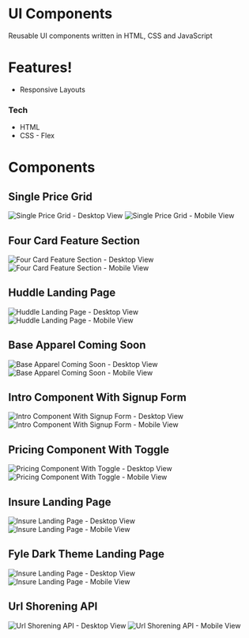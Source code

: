# UI Components

Reusable UI components written in HTML, CSS and JavaScript

# Features!
  - Responsive Layouts

### Tech

* HTML
* CSS - Flex

# Components

##  Single Price Grid
![Single Price Grid - Desktop View](https://github.com/sranmanpreet/ui-components/blob/master/components/single-price-grid/designs/Desktop_preview.JPG)
![Single Price Grid - Mobile View](https://github.com/sranmanpreet/ui-components/blob/master/components/single-price-grid/designs/Mobile_preview.JPG)

## Four Card Feature Section
![Four Card Feature Section - Desktop View](https://github.com/sranmanpreet/ui-components/blob/master/components/four-card-feature-section/design/Desktop_preview.JPG)
![Four Card Feature Section - Mobile View](https://github.com/sranmanpreet/ui-components/blob/master/components/four-card-feature-section/design/Mobile_preview.jpg)

## Huddle Landing Page
![Huddle Landing Page - Desktop View](https://github.com/sranmanpreet/ui-components/blob/master/components/huddle-landing-page/design/Desktop_preview.jpg)
![Huddle Landing Page - Mobile View](https://github.com/sranmanpreet/ui-components/blob/master/components/huddle-landing-page/design/Mobile_preview.jpg)

## Base Apparel Coming Soon
![Base Apparel Coming Soon - Desktop View](https://github.com/sranmanpreet/ui-components/blob/master/components/base-apparel-coming-soon/design/Desktop_preview.JPG)
![Base Apparel Coming Soon - Mobile View](https://github.com/sranmanpreet/ui-components/blob/master/components/base-apparel-coming-soon/design/Mobile_preview.JPG)

## Intro Component With Signup Form
![Intro Component With Signup Form - Desktop View](https://github.com/sranmanpreet/ui-components/blob/master/components/intro-component-with-signup-form/design/Desktop_preview.JPG)
![Intro Component With Signup Form - Mobile View](https://github.com/sranmanpreet/ui-components/blob/master/components/intro-component-with-signup-form/design/Mobile_preview.JPG)

## Pricing Component With Toggle
![Pricing Component With Toggle - Desktop View](https://github.com/sranmanpreet/ui-components/blob/master/components/pricing-component-with-toggle/design/Desktop_preview.JPG)
![Pricing Component With Toggle - Mobile View](https://github.com/sranmanpreet/ui-components/blob/master/components/pricing-component-with-toggle/design/Mobile_preview.jpg)


## Insure Landing Page
![Insure Landing Page - Desktop View](https://github.com/sranmanpreet/ui-components/blob/master/components/insure-landing-page/design/Desktop_preview.png)
![Insure Landing Page - Mobile View](https://github.com/sranmanpreet/ui-components/blob/master/components/insure-landing-page/design/Mobile_preview.png)

## Fyle Dark Theme Landing Page
![Insure Landing Page - Desktop View](https://github.com/sranmanpreet/ui-components/blob/master/components/fylo-dark-theme-landing-page/design/Desktop_preview.png)
![Insure Landing Page - Mobile View](https://github.com/sranmanpreet/ui-components/blob/master/components/fylo-dark-theme-landing-page/design/Mobile_preview.png)

## Url Shorening API
![Url Shorening API - Desktop View](https://github.com/sranmanpreet/ui-components/blob/master/components/url-shortening-api/design/Desktop_preview.png)
![Url Shorening API - Mobile View](https://github.com/sranmanpreet/ui-components/blob/master/components/url-shortening-api/design/Mobile_preview.png)
